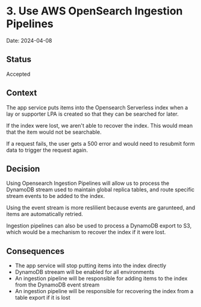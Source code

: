 # 3. Use AWS OpenSearch Ingestion Pipelines

Date: 2024-04-08

## Status

Accepted

## Context

The app service puts items into the Opensearch Serverless index when a lay or
supporter LPA is created so that they can be searched for later.

If the index were lost, we aren't able to recover the index. This would mean
that the item would not be searchable.

If a request fails, the user gets a 500 error and would need to resubmit form
data to trigger the request again.

## Decision

Using Opensearch Ingestion Pipelines will allow us to process the DynamoDB
stream used to maintain global replica tables, and route specific stream events
to be added to the index.

Using the event stream is more reslilient because events are garunteed, and
items are automatically retried.

Ingestion pipelines can also be used to process a DynamoDB export to S3, which
would be a mechanism to recover the index if it were lost.

## Consequences

- The app service will stop putting items into the index directly
- DynamoDB streeam will be enabled for all environments
- An ingestion pipeline will be responsible for adding items to the index from
  the DynamoDB event stream
- An ingestion pipeline will be responsible for recovering the index from a
  table export if it is lost
